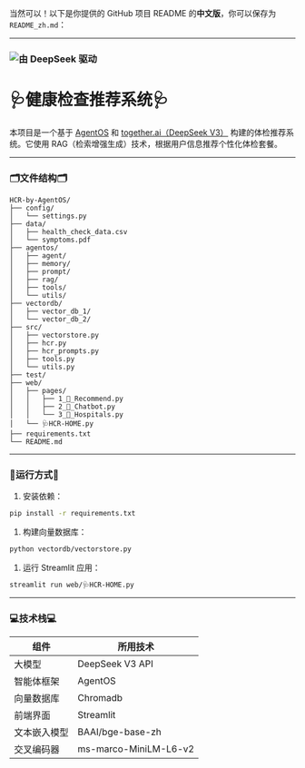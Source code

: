 当然可以！以下是你提供的 GitHub 项目 README 的**中文版**，你可以保存为 `README_zh.md`：

------

### ![由 DeepSeek 驱动](https://img.shields.io/badge/Powered_by-DeepSeek_V3-0A0A0A?style=for-the-badge&logo=deepseek)

# 🩺健康检查推荐系统🩺

本项目是一个基于 [AgentOS](https://github.com/QinbinLi/AgentOS) 和 [together.ai（DeepSeek V3）](https://docs.together.ai/docs/serverless-models) 构建的体检推荐系统。它使用 RAG（检索增强生成）技术，根据用户信息推荐个性化体检套餐。

------

### 🗂️文件结构🗂️

```
HCR-by-AgentOS/
├── config/
│   └── settings.py
├── data/
│   ├── health_check_data.csv
│   └── symptoms.pdf
├── agentos/
│   ├── agent/
│   ├── memory/
│   ├── prompt/
│   ├── rag/
│   ├── tools/
│   └── utils/
├── vectordb/
│   ├── vector_db_1/
│   └── vector_db_2/
├── src/
│   ├── vectorstore.py
│   ├── hcr.py
│   ├── hcr_prompts.py
│   ├── tools.py
│   └── utils.py
├── test/
├── web/
│   ├── pages/
│   │   ├── 1_🥰_Recommend.py
│   │   ├── 2_🤖_Chatbot.py
│   │   └── 3_🏥_Hospitals.py
│   └── 🩺HCR-HOME.py
├── requirements.txt
└── README.md
```

------

### 🚀运行方式🚀

1. 安装依赖：

```bash
pip install -r requirements.txt
```

1. 构建向量数据库：

```bash
python vectordb/vectorstore.py
```

1. 运行 Streamlit 应用：

```bash
streamlit run web/🩺HCR-HOME.py
```

------

### 💻技术栈💻

| 组件         | 所用技术              |
| ------------ | --------------------- |
| 大模型       | DeepSeek V3 API       |
| 智能体框架   | AgentOS               |
| 向量数据库   | Chromadb              |
| 前端界面     | Streamlit             |
| 文本嵌入模型 | BAAI/bge-base-zh      |
| 交叉编码器   | ms-marco-MiniLM-L6-v2 |

